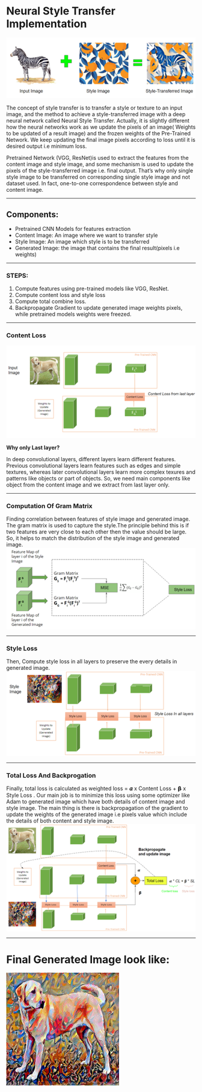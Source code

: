 # Neural Style Transfer Implementation

![Concept of NST](https://github.com/sushant097/Neural-Style-Transfer-Implementation/blob/master/images/nst_gist.png)

The concept of style transfer is to transfer a style or texture to an input image, and the method to achieve a style-transferred image with a deep neural network called Neural Style Transfer.
Actually, it is slightly different how the neural networks work as we update the pixels of an image( Weights to be updated of a result image) and the frozen weights of the Pre-Trained Network. We keep updating the final image pixels according to loss until it is desired output i.e minimum loss.

Pretrained Network (VGG, ResNet)is used to extract the features from the content image and style image, and some mechanism is used to update the pixels of the style-transferred image i.e. final output.
That’s why only single style image to be transferred on corresponding single style image and not dataset used. In fact, one-to-one correspondence between style and content image.
<hr>

## Components:
* Pretrained CNN Models for features extraction
* Content Image: An image where we want to transfer style 
* Style Image: An image which style is to be transferred
* Generated Image: the image that contains the final result(pixels i.e weights)
<hr>

### STEPS:
1. Compute features using pre-trained models like VGG, ResNet.
2. Compute content loss and style loss
3. Compute total combine loss.
4. Backpropagate Gradient to update generated image weights pixels, while pretrained models weights were freezed.
<hr>

### Content Loss
![Content Loss](https://github.com/sushant097/Neural-Style-Transfer-Implementation/blob/master/images/content_loss_new.png)

**Why only Last layer?**


In deep convolutional layers, different layers learn different features.
Previous convolutional layers learn features such as edges and simple textures, whereas later convolutional layers learn more complex texures and patterns like objects or part of objects.
So, we need main components like object from the content image and we extract from last layer only.
<hr>

### Computation Of Gram Matrix
Finding correlation between features of style image and generated image. The gram matrix is used to capture the style.The principle behind this is if two features are very close to each other then the value should be large. 
So, it helps to match the distribution of the style image and generated image.
![](https://github.com/sushant097/Neural-Style-Transfer-Implementation/blob/master/images/style_loss.png)
<hr>

### Style Loss
Then, Compute style loss in all layers to preserve the every details in generated image.
![](https://github.com/sushant097/Neural-Style-Transfer-Implementation/blob/master/images/style-loss-2.png)
<hr>

### Total Loss And Backprogation
Finally, total loss is calculated as weighted loss = 𝜶 x Content Loss + 𝝱 x Style Loss .
Our main job is to minimize this loss using some optimizer like Adam to generated image which have both details of content image and style image.
The main thing is there is backpropagation of the gradient to update the weights of the generated image i.e pixels value which include the details of both content and style image.
![](https://github.com/sushant097/Neural-Style-Transfer-Implementation/blob/master/images/total_loss.png)
<hr>

# Final Generated Image look like:
![](https://github.com/sushant097/Neural-Style-Transfer-Implementation/blob/master/images/generated_img_dog.png)

